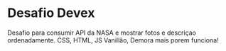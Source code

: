 # Desafio Devex
 Desafio para consumir API da NASA e mostrar fotos e descriçao ordenadamente. CSS, HTML, JS Vanillão, Demora mais porem funciona!
